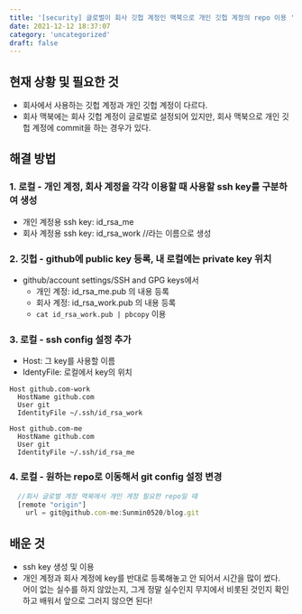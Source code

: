 ```yaml
---
title: '[security] 글로벌이 회사 깃헙 계정인 맥북으로 개인 깃헙 계정의 repo 이용 '
date: 2021-12-12 18:37:07
category: 'uncategorized'
draft: false
---
```

## 현재 상황 및 필요한 것
- 회사에서 사용하는 깃헙 계정과 개인 깃헙 계정이 다르다.
- 회사 맥북에는 회사 깃헙 계정이 글로벌로 설정되어 있지만, 회사 맥북으로 개인 깃헙 계정에 commit을 하는 경우가 있다.

## 해결 방법
### 1. 로컬 - 개인 계정, 회사 계정을 각각 이용할 때 사용할 ssh key를 구분하여 생성 
  - 개인 계정용 ssh key: id_rsa_me
  - 회사 계정용 ssh key: id_rsa_work //라는 이름으로 생성

### 2. 깃헙 - github에 public key 등록, 내 로컬에는 private key 위치
  - github/account settings/SSH and GPG keys에서
    - 개인 계정: id_rsa_me.pub 의 내용 등록
    - 회사 계정: id_rsa_work.pub 의 내용 등록 
    - `cat id_rsa_work.pub | pbcopy` 이용

### 3. 로컬 - ssh config 설정 추가
  - Host: 그 key를 사용할 이름
  - IdentyFile: 로컬에서 key의 위치

```
Host github.com-work
  HostName github.com
  User git 
  IdentityFile ~/.ssh/id_rsa_work

Host github.com-me
  HostName github.com
  User git
  IdentityFile ~/.ssh/id_rsa_me
```

### 4. 로컬 - 원하는 repo로 이동해서 git config 설정 변경
```js
  //회사 글로벌 계정 맥북에서 개인 계정 필요한 repo일 때  
  [remote "origin"]
	url = git@github.com-me:Sunmin0520/blog.git
```

## 배운 것
- ssh key 생성 및 이용
- 개인 계정과 회사 계정에 key를 반대로 등록해놓고 안 되어서 시간을 많이 썼다.  
어이 없는 실수를 하지 않았는지, 그게 정말 실수인지 무지에서 비롯된 것인지 확인하고 배워서 앞으로 그러지 않으면 된다!